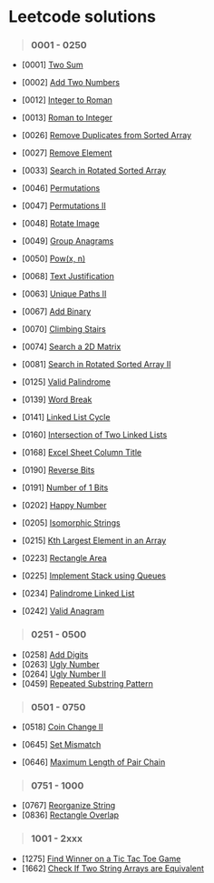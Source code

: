 # Leetcode solutions

> ### 0001 - 0250
- [0001] [Two Sum](https://leetcode.com/problems/two-sum/)
- [0002] [Add Two Numbers](https://leetcode.com/problems/add-two-numbers/)

- [0012] [Integer to Roman](https://leetcode.com/problems/integer-to-roman/)
- [0013] [Roman to Integer](https://leetcode.com/problems/roman-to-integer/)
- [0026] [Remove Duplicates from Sorted Array](https://leetcode.com/problems/remove-duplicates-from-sorted-array/)
- [0027] [Remove Element](https://leetcode.com/problems/remove-element/)
- [0033] [Search in Rotated Sorted Array](https://leetcode.com/problems/search-in-rotated-sorted-array/)

- [0046] [Permutations](https://leetcode.com/problems/permutations/)
- [0047] [Permutations II](https://leetcode.com/problems/permutations-ii/)
- [0048] [Rotate Image](https://leetcode.com/problems/rotate-image/)
- [0049] [Group Anagrams](https://leetcode.com/problems/group-anagrams/)
- [0050] [Pow(x, n)](https://leetcode.com/problems/powx-n/)

- [0068] [Text Justification](https://leetcode.com/problems/text-justification/)
- [0063] [Unique Paths II](https://leetcode.com/problems/unique-paths-ii/)
- [0067] [Add Binary](https://leetcode.com/problems/add-binary/)

- [0070] [Climbing Stairs](https://leetcode.com/problems/climbing-stairs/)
- [0074] [Search a 2D Matrix](https://leetcode.com/problems/search-a-2d-matrix/)

- [0081] [Search in Rotated Sorted Array II](https://leetcode.com/problems/search-in-rotated-sorted-array-ii/)
- [0125] [Valid Palindrome](https://leetcode.com/problems/valid-palindrome/)

- [0139] [Word Break](https://leetcode.com/problems/word-break/)
- [0141] [Linked List Cycle](https://leetcode.com/problems/linked-list-cycle/)

- [0160] [Intersection of Two Linked Lists](https://leetcode.com/problems/intersection-of-two-linked-lists/)
- [0168] [Excel Sheet Column Title](https://leetcode.com/problems/excel-sheet-column-title/)
- [0190] [Reverse Bits](https://leetcode.com/problems/reverse-bits/)
- [0191] [Number of 1 Bits](https://leetcode.com/problems/number-of-1-bits/)

- [0202] [Happy Number](https://leetcode.com/problems/happy-number/)
- [0205] [Isomorphic Strings](https://leetcode.com/problems/isomorphic-strings/)
- [0215] [Kth Largest Element in an Array](https://leetcode.com/problems/kth-largest-element-in-an-array/)
- [0223] [Rectangle Area](https://leetcode.com/problems/rectangle-area/)
- [0225] [Implement Stack using Queues](https://leetcode.com/problems/implement-stack-using-queues/)
- [0234] [Palindrome Linked List](https://leetcode.com/problems/palindrome-linked-list/)

- [0242] [Valid Anagram](https://leetcode.com/problems/valid-anagram/)

> ### 0251 - 0500
- [0258] [Add Digits](https://leetcode.com/problems/add-digits/)
- [0263] [Ugly Number](https://leetcode.com/problems/ugly-number/)
- [0264] [Ugly Number II](https://leetcode.com/problems/ugly-number-ii/)
- [0459] [Repeated Substring Pattern](https://leetcode.com/problems/repeated-substring-pattern/)

> ### 0501 - 0750
- [0518] [Coin Change II](https://leetcode.com/problems/coin-change-ii/)

- [0645] [Set Mismatch](https://leetcode.com/problems/set-mismatch/)
- [0646] [Maximum Length of Pair Chain](https://leetcode.com/problems/maximum-length-of-pair-chain/)

> ### 0751 - 1000
- [0767] [Reorganize String](https://leetcode.com/problems/reorganize-string/)
- [0836] [Rectangle Overlap](https://leetcode.com/problems/rectangle-overlap/)

> ### 1001 - 2xxx
- [1275] [Find Winner on a Tic Tac Toe Game](https://leetcode.com/problems/find-winner-on-a-tic-tac-toe-game/)
- [1662] [Check If Two String Arrays are Equivalent](https://leetcode.com/problems/check-if-two-string-arrays-are-equivalent/)
